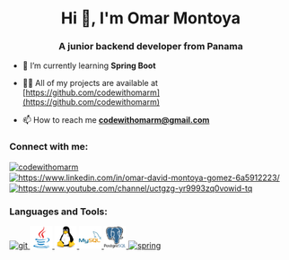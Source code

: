 <h1 align="center">Hi 👋, I'm Omar Montoya</h1>
<h3 align="center">A junior backend developer from Panama</h3>

- 🌱 I’m currently learning **Spring Boot**

- 👨‍💻 All of my projects are available at [https://github.com/codewithomarm](https://github.com/codewithomarm)

- 📫 How to reach me **codewithomarm@gmail.com**

<h3 align="left">Connect with me:</h3>
<p align="left">
<a href="https://twitter.com/codewithomarm" target="blank"><img align="center" src="https://raw.githubusercontent.com/rahuldkjain/github-profile-readme-generator/master/src/images/icons/Social/twitter.svg" alt="codewithomarm" height="30" width="40" /></a>
<a href="https://linkedin.com/in/https://www.linkedin.com/in/omar-david-montoya-gomez-6a5912223/" target="blank"><img align="center" src="https://raw.githubusercontent.com/rahuldkjain/github-profile-readme-generator/master/src/images/icons/Social/linked-in-alt.svg" alt="https://www.linkedin.com/in/omar-david-montoya-gomez-6a5912223/" height="30" width="40" /></a>
<a href="https://www.youtube.com/c/https://www.youtube.com/channel/uctgzg-yr9993zq0vowid-tq" target="blank"><img align="center" src="https://raw.githubusercontent.com/rahuldkjain/github-profile-readme-generator/master/src/images/icons/Social/youtube.svg" alt="https://www.youtube.com/channel/uctgzg-yr9993zq0vowid-tq" height="30" width="40" /></a>
</p>

<h3 align="left">Languages and Tools:</h3>
<p align="left"> <a href="https://git-scm.com/" target="_blank" rel="noreferrer"> <img src="https://www.vectorlogo.zone/logos/git-scm/git-scm-icon.svg" alt="git" width="40" height="40"/> </a> <a href="https://www.java.com" target="_blank" rel="noreferrer"> <img src="https://raw.githubusercontent.com/devicons/devicon/master/icons/java/java-original.svg" alt="java" width="40" height="40"/> </a> <a href="https://www.linux.org/" target="_blank" rel="noreferrer"> <img src="https://raw.githubusercontent.com/devicons/devicon/master/icons/linux/linux-original.svg" alt="linux" width="40" height="40"/> </a> <a href="https://www.mysql.com/" target="_blank" rel="noreferrer"> <img src="https://raw.githubusercontent.com/devicons/devicon/master/icons/mysql/mysql-original-wordmark.svg" alt="mysql" width="40" height="40"/> </a> <a href="https://www.postgresql.org" target="_blank" rel="noreferrer"> <img src="https://raw.githubusercontent.com/devicons/devicon/master/icons/postgresql/postgresql-original-wordmark.svg" alt="postgresql" width="40" height="40"/> </a> <a href="https://spring.io/" target="_blank" rel="noreferrer"> <img src="https://www.vectorlogo.zone/logos/springio/springio-icon.svg" alt="spring" width="40" height="40"/> </a> </p>
